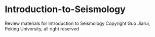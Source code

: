 # Introduction-to-Seismology
Review materials for Introduction to Seismology
Copyright Guo Jiarui, Peking University, all right reserved
